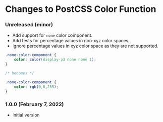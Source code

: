 # Changes to PostCSS Color Function

### Unreleased (minor)

- Add support for `none` color component.
- Add tests for percentage values in non-xyz color spaces.
- Ignore percentage values in xyz color space as they are not supported.

```css
.none-color-component {
	color: color(display-p3 none none 1);
}

/* becomes */

.none-color-component {
	color: rgb(0,0,255);
}
```

### 1.0.0 (February 7, 2022)

- Initial version
